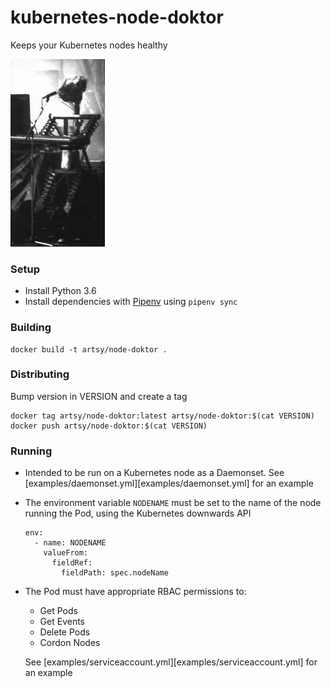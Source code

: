 # kubernetes-node-doktor

Keeps your Kubernetes nodes healthy

<img height="300" src="doktor.jpg">

### Setup

- Install Python 3.6
- Install dependencies with [Pipenv](https://docs.pipenv.org/en/latest/) using `pipenv sync`

### Building

```
docker build -t artsy/node-doktor .
```

### Distributing

Bump version in VERSION and create a tag

```
docker tag artsy/node-doktor:latest artsy/node-doktor:$(cat VERSION)
docker push artsy/node-doktor:$(cat VERSION)
```

### Running

- Intended to be run on a Kubernetes node as a Daemonset.  See [examples/daemonset.yml][examples/daemonset.yml] for an example

- The environment variable `NODENAME` must be set to the name of the node running the Pod, using the Kubernetes downwards API

  ```
  env:
    - name: NODENAME
      valueFrom:
        fieldRef:
          fieldPath: spec.nodeName
  ```

- The Pod must have appropriate RBAC permissions to:
  - Get Pods
  - Get Events
  - Delete Pods
  - Cordon Nodes

  See [examples/serviceaccount.yml][examples/serviceaccount.yml] for an example
